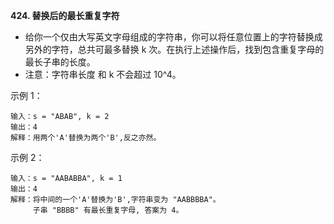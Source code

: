 **424. 替换后的最长重复字符**
- 给你一个仅由大写英文字母组成的字符串，你可以将任意位置上的字符替换成另外的字符，总共可最多替换 k 次。在执行上述操作后，找到包含重复字母的最长子串的长度。
- 注意：字符串长度 和 k 不会超过 10^4。

示例 1：
```
输入：s = "ABAB", k = 2
输出：4
解释：用两个'A'替换为两个'B',反之亦然。
```
示例 2：
```
输入：s = "AABABBA", k = 1
输出：4
解释：将中间的一个'A'替换为'B',字符串变为 "AABBBBA"。
     子串 "BBBB" 有最长重复字母, 答案为 4。
```